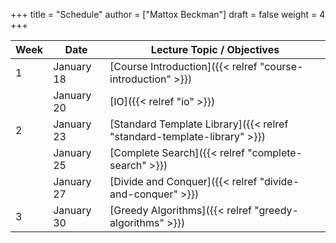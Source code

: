 +++
title = "Schedule"
author = ["Mattox Beckman"]
draft = false
weight = 4
+++

| Week | Date       | Lecture Topic / Objectives                                              |
|------|------------|-------------------------------------------------------------------------|
| 1    | January 18 | [Course Introduction]({{< relref "course-introduction" >}})             |
|      | January 20 | [IO]({{< relref "io" >}})                                               |
| 2    | January 23 | [Standard Template Library]({{< relref "standard-template-library" >}}) |
|      | January 25 | [Complete Search]({{< relref "complete-search" >}})                     |
|      | January 27 | [Divide and Conquer]({{< relref "divide-and-conquer" >}})               |
| 3    | January 30 | [Greedy Algorithms]({{< relref "greedy-algorithms" >}})                 |
